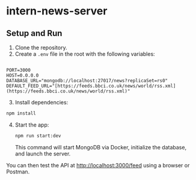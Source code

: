 # intern-news-server

## Setup and Run

1. Clone the repository.
2. Create a `.env` file in the root with the following variables:
```

PORT=3000
HOST=0.0.0.0
DATABASE_URL="mongodb://localhost:27017/news?replicaSet=rs0"
DEFAULT_FEED_URL="[https://feeds.bbci.co.uk/news/world/rss.xml](https://feeds.bbci.co.uk/news/world/rss.xml)"

````
3. Install dependencies:
```bash
npm install
````

4. Start the app:

   ```bash
   npm run start:dev
   ```

   This command will start MongoDB via Docker, initialize the database, and launch the server.

You can then test the API at [http://localhost:3000/feed](http://localhost:3000/feed) using a browser or Postman.

